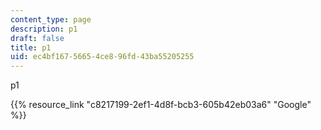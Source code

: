 ```yaml
---
content_type: page
description: p1
draft: false
title: p1
uid: ec4bf167-5665-4ce8-96fd-43ba55205255
---
```

p1

{{% resource_link "c8217199-2ef1-4d8f-bcb3-605b42eb03a6" "Google" %}}